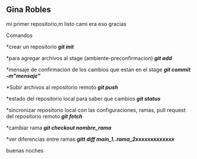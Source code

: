 ## Gina Robles

mi primer repositorio,m listo cami era eso gracias

Comandos

*crear un repositorio
***git init***

*para agregar archivos al stage (ambiente-preconfirmacion)
***git add***

*mensaje de confirmacion de los cambios que estan en el stage
***git commit -m"mensaje"***

*Subir archivos al repositorio remoto
***git push***

*estado del repositorio local para saber que cambios
***git status***

*sincronizar repositorio local con las configuraciones, ramas, pull request del repositorio remoto
***git fetch***

*cambiar rama
***git checkout nombre_rama***

*ver diferencias entre ramas
***gitt diff main_1..rama_2xxxxxxxxxxxxx***

buenas noches